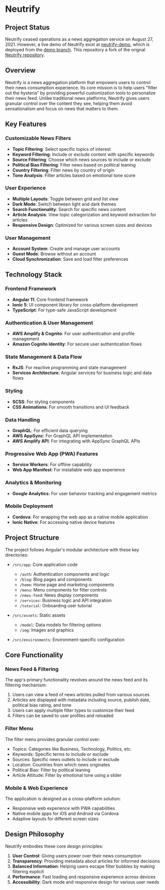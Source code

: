 # Neutrify

## Project Status

Neutrify ceased operations as a news aggregation service on August 27, 2021. However, a live demo of Neutrify exist at [neutrify-demo](https://neutrify-demo.pages.dev/app), which is deployed from the [demo branch](https://github.com/a-j-olly/neutrify/tree/neutrify-demo). This repository a fork of the orignal [Neutrify repository](https://github.com/Neutrify/neutrify).

## Overview

Neutrify is a news aggregation platform that empowers users to control their news consumption experience. Its core mission is to help users "filter out the hysteria" by providing powerful customization tools to personalize their news feed. Unlike traditional news platforms, Neutrify gives users granular control over the content they see, helping them avoid sensationalism and focus on news that matters to them.

## Key Features

### Customizable News Filters

- **Topic Filtering**: Select specific topics of interest
- **Keyword Filtering**: Include or exclude content with specific keywords
- **Source Filtering**: Choose which news sources to include or exclude
- **Political Bias Filtering**: Filter news based on political leaning
- **Country Filtering**: Filter news by country of origin
- **Tone Analysis**: Filter articles based on emotional tone score

### User Experience

- **Multiple Layouts**: Toggle between grid and list view
- **Dark Mode**: Switch between light and dark themes
- **Search Functionality**: Search for specific news content
- **Article Analysis**: View topic categorization and keyword extraction for articles
- **Responsive Design**: Optimized for various screen sizes and devices

### User Management

- **Account System**: Create and manage user accounts
- **Guest Mode**: Browse without an account
- **Cloud Synchronization**: Save and load filter preferences

## Technology Stack

### Frontend Framework

- **Angular 11**: Core frontend framework
- **Ionic 5**: UI component library for cross-platform development
- **TypeScript**: For type-safe JavaScript development

### Authentication & User Management

- **AWS Amplify & Cognito**: For user authentication and profile management
- **Amazon Cognito Identity**: For secure user authentication flows

### State Management & Data Flow

- **RxJS**: For reactive programming and state management
- **Services Architecture**: Angular services for business logic and data flows

### Styling

- **SCSS**: For styling components
- **CSS Animations**: For smooth transitions and UI feedback

### Data Handling

- **GraphQL**: For efficient data querying
- **AWS AppSync**: For GraphQL API implementation
- **AWS Amplify API**: For integrating with AppSync GraphQL APIs

### Progressive Web App (PWA) Features

- **Service Workers**: For offline capability
- **Web App Manifest**: For installable web app experience

### Analytics & Monitoring

- **Google Analytics**: For user behavior tracking and engagement metrics

### Mobile Deployment

- **Cordova**: For wrapping the web app as a native mobile application
- **Ionic Native**: For accessing native device features

## Project Structure

The project follows Angular's modular architecture with these key directories:

- `/src/app`: Core application code

  - `/auth`: Authentication components and logic
  - `/blog`: Blog pages and components
  - `/home`: Home page and marketing components
  - `/menu`: Menu components for filter controls
  - `/news-feed`: News display components
  - `/services`: Business logic and API integration
  - `/tutorial`: Onboarding user tutorial

- `/src/assets`: Static assets

  - `/model`: Data models for filtering options
  - `/img`: Images and graphics

- `/src/environments`: Environment-specific configuration

## Core Functionality

### News Feed & Filtering

The app's primary functionality revolves around the news feed and its filtering mechanism:

1. Users can view a feed of news articles pulled from various sources
2. Articles are displayed with metadata including source, publish date, political bias rating, and tone
3. Users can apply multiple filter types to customize their feed
4. Filters can be saved to user profiles and reloaded

### Filter Menu

The filter menu provides granular control over:

- Topics: Categories like Business, Technology, Politics, etc.
- Keywords: Specific terms to include or exclude
- Sources: Specific news outlets to include or exclude
- Location: Countries from which news originates
- Political Bias: Filter by political leaning
- Article Attitude: Filter by emotional tone using a slider

### Mobile & Web Experience

The application is designed as a cross-platform solution:

- Responsive web experience with PWA capabilities
- Native mobile apps for iOS and Android via Cordova
- Adaptive layouts for different screen sizes

## Design Philosophy

Neutrify embodies these core design principles:

1. **User Control**: Giving users power over their news consumption
2. **Transparency**: Providing metadata about articles for informed decisions
3. **Balanced Information**: Helping users escape filter bubbles by making filtering explicit
4. **Performance**: Fast loading and responsive experience across devices
5. **Accessibility**: Dark mode and responsive design for various user needs